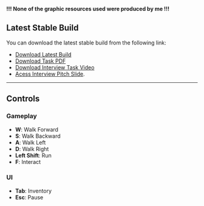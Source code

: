 **!!! None of the graphic resources used were produced by me !!!**

## Latest Stable Build

You can download the latest stable build from the following link:

- [Download Latest Build](https://drive.google.com/file/d/1inBwihRi3_QQWlThzO52t07jgVlHTDhV/view?usp=sharing)
- [Download Task PDF](https://drive.google.com/file/d/1Whu5CQclgAkDsX8-p2EGQj6k_ha9DiyO/view?usp=sharing)
- [Download Interview Task Video](https://drive.google.com/file/d/13eYH2QtBujSgnKqbQ2DjVLD3QnGbmlNf/view?usp=sharing)
- [Acess Interview Pitch Slide](https://pitch.com/v/gabriel-sinotti-task-interview-m3rrpm).
---

## Controls

### Gameplay

- **W**: Walk Forward
- **S**: Walk Backward
- **A**: Walk Left
- **D**: Walk Right
- **Left Shift**: Run
- **F**: Interact

### UI

- **Tab**: Inventory
- **Esc**: Pause
